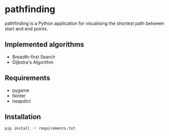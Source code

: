 # pathfinding

pathfinding is a Python application for visualising the shortest path between start and end points.

## Implemented algorithms

* Breadth-first Search
* Dijkstra's Algorithm

## Requirements

* pygame
* tkinter
* heapdict

## Installation
```bash
pip install -r requirements.txt
```
